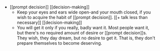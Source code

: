 - [[prompt decision]] [[decision-making]]
    - Keep your eyes and ears wide open-and your mouth closed, if you wish to acquire the habit of [[prompt decision]]. [[+ talk less than necessary]] [[decision-making]]
    - You will get it only if you really, badly want it. Most people want it, but there's no required amount of desire or [[prompt decision]]s. They wish, they day dream, but no desire to get it. That is, they don't prepare themselves to become deserving.
